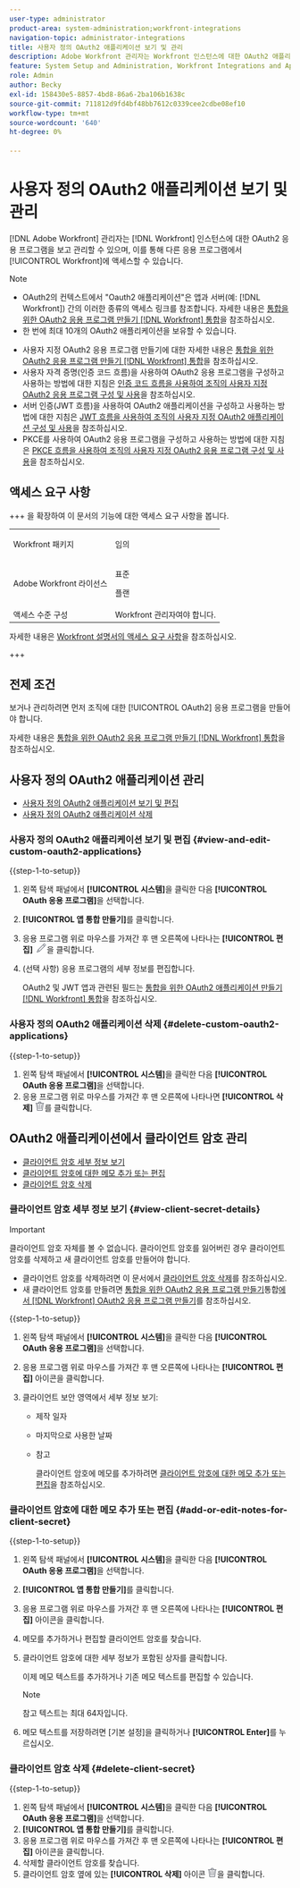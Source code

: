 ```yaml
---
user-type: administrator
product-area: system-administration;workfront-integrations
navigation-topic: administrator-integrations
title: 사용자 정의 OAuth2 애플리케이션 보기 및 관리
description: Adobe Workfront 관리자는 Workfront 인스턴스에 대한 OAuth2 애플리케이션을 보고 관리할 수 있으며, 이를 통해 다른 애플리케이션이 Workfront에 액세스할 수 있습니다.
feature: System Setup and Administration, Workfront Integrations and Apps
role: Admin
author: Becky
exl-id: 158430e5-8857-4bd8-86a6-2ba106b1638c
source-git-commit: 711812d9fd4bf48bb7612c0339cee2cdbe08ef10
workflow-type: tm+mt
source-wordcount: '640'
ht-degree: 0%

---
```


# 사용자 정의 OAuth2 애플리케이션 보기 및 관리

[!DNL Adobe Workfront] 관리자는 [!DNL Workfront] 인스턴스에 대한 OAuth2 응용 프로그램을 보고 관리할 수 있으며, 이를 통해 다른 응용 프로그램에서 [!UICONTROL Workfront]에 액세스할 수 있습니다.

>[!NOTE]
>
>* OAuth2의 컨텍스트에서 &quot;Oauth2 애플리케이션&quot;은 앱과 서버(예: [!DNL Workfront]) 간의 이러한 종류의 액세스 링크를 참조합니다. 자세한 내용은 [통합을 위한 OAuth2 응용 프로그램 만들기 [!DNL Workfront] 통합](../../administration-and-setup/configure-integrations/create-oauth-application.md)을 참조하십시오.
>* 한 번에 최대 10개의 OAuth2 애플리케이션을 보유할 수 있습니다.

* 사용자 지정 OAuth2 응용 프로그램 만들기에 대한 자세한 내용은 [통합을 위한 OAuth2 응용 프로그램 만들기 [!DNL Workfront] 통합](../../administration-and-setup/configure-integrations/create-oauth-application.md)을 참조하십시오.
* 사용자 자격 증명(인증 코드 흐름)을 사용하여 OAuth2 응용 프로그램을 구성하고 사용하는 방법에 대한 지침은 [인증 코드 흐름을 사용하여 조직의 사용자 지정 OAuth2 응용 프로그램 구성 및 사용](../../wf-api/api/oauth-app-code-token-flow.md)을 참조하십시오.
* 서버 인증(JWT 흐름)을 사용하여 OAuth2 애플리케이션을 구성하고 사용하는 방법에 대한 지침은 [JWT 흐름을 사용하여 조직의 사용자 지정 OAuth2 애플리케이션 구성 및 사용](../../wf-api/api/oauth-app-jwt-flow.md)을 참조하십시오.
* PKCE를 사용하여 OAuth2 응용 프로그램을 구성하고 사용하는 방법에 대한 지침은 [PKCE 흐름을 사용하여 조직의 사용자 지정 OAuth2 응용 프로그램 구성 및 사용](../../wf-api/api/oauth-app-pkce-flow.md)을 참조하십시오.

## 액세스 요구 사항

+++ 을 확장하여 이 문서의 기능에 대한 액세스 요구 사항을 봅니다.

<table style="table-layout:auto"> 
 <col> 
 <col> 
 <tbody> 
  <tr> 
   <td role="rowheader">Workfront 패키지</td> 
   <td><p>임의</p></td> 
  </tr> 
  <tr> 
   <td role="rowheader">Adobe Workfront 라이선스</td> 
   <td><p>표준</p> <p>플랜</p></td> 
  </tr> 
  <tr> 
   <td role="rowheader">액세스 수준 구성</td> 
   <td>Workfront 관리자여야 합니다. </td> 
  </tr> 
 </tbody> 
</table>

자세한 내용은 [Workfront 설명서의 액세스 요구 사항](/help/quicksilver/administration-and-setup/add-users/access-levels-and-object-permissions/access-level-requirements-in-documentation.md)을 참조하십시오.

+++

## 전제 조건

보거나 관리하려면 먼저 조직에 대한 [!UICONTROL OAuth2] 응용 프로그램을 만들어야 합니다.

자세한 내용은 [통합을 위한 OAuth2 응용 프로그램 만들기 [!DNL Workfront] 통합](../../administration-and-setup/configure-integrations/create-oauth-application.md)을 참조하십시오.

## 사용자 정의 OAuth2 애플리케이션 관리

* [사용자 정의 OAuth2 애플리케이션 보기 및 편집](#view-and-edit-custom-oauth2-applications)
* [사용자 정의 OAuth2 애플리케이션 삭제](#delete-custom-oauth2-applications)

### 사용자 정의 OAuth2 애플리케이션 보기 및 편집 {#view-and-edit-custom-oauth2-applications}

{{step-1-to-setup}}

1. 왼쪽 탐색 패널에서 **[!UICONTROL 시스템]**&#x200B;을 클릭한 다음 **[!UICONTROL OAuth 응용 프로그램]**&#x200B;을 선택합니다.
1. **[!UICONTROL 앱 통합 만들기]**&#x200B;를 클릭합니다.
1. 응용 프로그램 위로 마우스를 가져간 후 맨 오른쪽에 나타나는 **[!UICONTROL 편집]** ![편집 아이콘](assets/edit-icon.png)을 클릭합니다.
1. (선택 사항) 응용 프로그램의 세부 정보를 편집합니다.

   OAuth2 및 JWT 앱과 관련된 필드는 [통합을 위한 OAuth2 애플리케이션 만들기 [!DNL Workfront] 통합](../../administration-and-setup/configure-integrations/create-oauth-application.md)을 참조하십시오.

### 사용자 정의 OAuth2 애플리케이션 삭제 {#delete-custom-oauth2-applications}

{{step-1-to-setup}}

1. 왼쪽 탐색 패널에서 **[!UICONTROL 시스템]**&#x200B;을 클릭한 다음 **[!UICONTROL OAuth 응용 프로그램]**&#x200B;을 선택합니다.
1. 응용 프로그램 위로 마우스를 가져간 후 맨 오른쪽에 나타나면 **[!UICONTROL 삭제]** ![삭제](assets/delete.png)를 클릭합니다.

## OAuth2 애플리케이션에서 클라이언트 암호 관리

* [클라이언트 암호 세부 정보 보기](#view-client-secret-details)
* [클라이언트 암호에 대한 메모 추가 또는 편집](#add-or-edit-notes-for-client-secret)
* [클라이언트 암호 삭제](#delete-client-secret)

### 클라이언트 암호 세부 정보 보기 {#view-client-secret-details}

>[!IMPORTANT]
>
>클라이언트 암호 자체를 볼 수 없습니다. 클라이언트 암호를 잃어버린 경우 클라이언트 암호를 삭제하고 새 클라이언트 암호를 만들어야 합니다.
>
>* 클라이언트 암호를 삭제하려면 이 문서에서 [클라이언트 암호 삭제](#delete-client-secret)를 참조하십시오.
>* 새 클라이언트 암호를 만들려면 [통합을 위한 OAuth2 응용 프로그램 만들기](../../administration-and-setup/configure-integrations/create-oauth-application.md#create)통합[에서  [!DNL Workfront] OAuth2 응용 프로그램 만들기](../../administration-and-setup/configure-integrations/create-oauth-application.md)를 참조하십시오.
>

{{step-1-to-setup}}

1. 왼쪽 탐색 패널에서 **[!UICONTROL 시스템]**&#x200B;을 클릭한 다음 **[!UICONTROL OAuth 응용 프로그램]**&#x200B;을 선택합니다.
1. 응용 프로그램 위로 마우스를 가져간 후 맨 오른쪽에 나타나는 **[!UICONTROL 편집]** 아이콘을 클릭합니다.
1. 클라이언트 보안 영역에서 세부 정보 보기:

   * 제작 일자
   * 마지막으로 사용한 날짜
   * 참고

     클라이언트 암호에 메모를 추가하려면 [클라이언트 암호에 대한 메모 추가 또는 편집](#add-or-edit-notes-for-client-secret)을 참조하십시오.

### 클라이언트 암호에 대한 메모 추가 또는 편집 {#add-or-edit-notes-for-client-secret}

{{step-1-to-setup}}

1. 왼쪽 탐색 패널에서 **[!UICONTROL 시스템]**&#x200B;을 클릭한 다음 **[!UICONTROL OAuth 응용 프로그램]**&#x200B;을 선택합니다.
1. **[!UICONTROL 앱 통합 만들기]**&#x200B;를 클릭합니다.
1. 응용 프로그램 위로 마우스를 가져간 후 맨 오른쪽에 나타나는 **[!UICONTROL 편집]** 아이콘을 클릭합니다.
1. 메모를 추가하거나 편집할 클라이언트 암호를 찾습니다.
1. 클라이언트 암호에 대한 세부 정보가 포함된 상자를 클릭합니다.

   이제 메모 텍스트를 추가하거나 기존 메모 텍스트를 편집할 수 있습니다.

   >[!NOTE]
   >
   >참고 텍스트는 최대 64자입니다.

1. 메모 텍스트를 저장하려면 [기본 설정]을 클릭하거나 **[!UICONTROL Enter]**&#x200B;를 누르십시오.

### 클라이언트 암호 삭제 {#delete-client-secret}

{{step-1-to-setup}}

1. 왼쪽 탐색 패널에서 **[!UICONTROL 시스템]**&#x200B;을 클릭한 다음 **[!UICONTROL OAuth 응용 프로그램]**&#x200B;을 선택합니다.
1. **[!UICONTROL 앱 통합 만들기]**&#x200B;를 클릭합니다.
1. 응용 프로그램 위로 마우스를 가져간 후 맨 오른쪽에 나타나는 **[!UICONTROL 편집]** 아이콘을 클릭합니다.
1. 삭제할 클라이언트 암호를 찾습니다.
1. 클라이언트 암호 옆에 있는 **[!UICONTROL 삭제]** 아이콘 ![삭제](assets/delete.png)을 클릭합니다.
